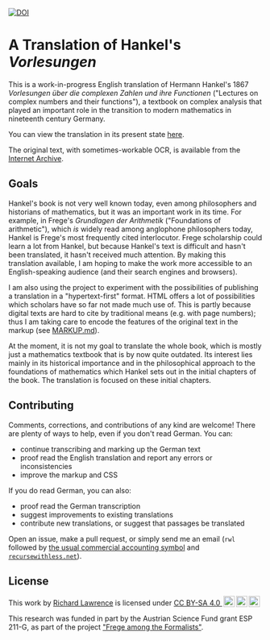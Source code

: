 [![DOI](https://zenodo.org/badge/645240313.svg)](https://zenodo.org/badge/latestdoi/645240313)

# A Translation of Hankel's *Vorlesungen*

This is a work-in-progress English translation of Hermann Hankel's 1867
*Vorlesungen über die complexen Zahlen und ihre Functionen*
("Lectures on complex numbers and their functions"), a textbook on complex 
analysis that played an important role in the transition to modern mathematics
in nineteenth century Germany.

You can view the translation in its present state
[here](https://wyleyr.github.io/hankel1867tr/).

The original text, with sometimes-workable OCR, is available from the
[Internet Archive](https://archive.org/details/vorlesungenberd01hankgoog/).

## Goals

Hankel's book is not very well known today, even among philosophers
and historians of mathematics, but it was an important work in its
time. For example, in Frege's *Grundlagen der Arithmetik*
("Foundations of arithmetic"), which *is* widely read among anglophone
philosophers today, Hankel is Frege's most frequently cited
interlocutor. Frege scholarship could learn a lot from Hankel, but
because Hankel's text is difficult and hasn't been translated, it
hasn't received much attention. By making this translation available,
I am hoping to make the work more accessible to an English-speaking
audience (and their search engines and browsers).

I am also using the project to experiment with the possibilities of
publishing a translation in a "hypertext-first" format. HTML offers a
lot of possibilities which scholars have so far not made much use of.
This is partly because digital texts are hard to cite by traditional
means (e.g. with page numbers); thus I am taking care to encode the
features of the original text in the markup (see [MARKUP.md](./MARKUP.md)).

At the moment, it is not my goal to translate the whole book, which is
mostly just a mathematics textbook that is by now quite outdated. Its
interest lies mainly in its historical importance and in the
philosophical approach to the foundations of mathematics which Hankel
sets out in the initial chapters of the book. The translation is
focused on these initial chapters.

## Contributing

Comments, corrections, and contributions of any kind are welcome! 
There are plenty of ways to help, even if you don't read German. You can:

* continue transcribing and marking up the German text
* proof read the English translation and report any errors or inconsistencies
* improve the markup and CSS

If you do read German, you can also:

* proof read the German transcription
* suggest improvements to existing translations
* contribute new translations, or suggest that passages be translated

Open an issue, make a pull request, or simply send me an email
(<code>rwl</code> followed by
[the usual commercial accounting symbol](https://en.wikipedia.org/wiki/At_sign) and
<code>[recursewithless.net](https://recursewithless.net "the domain of
my website")</code>).

## License

<p xmlns:cc="http://creativecommons.org/ns#">This work by <a rel="cc:attributionURL dct:creator" property="cc:attributionName" href="https://recursewithless.net">Richard Lawrence</a> is licensed under <a href="http://creativecommons.org/licenses/by-sa/4.0/?ref=chooser-v1" target="_blank" rel="license noopener noreferrer" style="display:inline-block;">CC BY-SA 4.0 <img style="height:22px!important;margin-left:3px;vertical-align:text-bottom;" src="https://mirrors.creativecommons.org/presskit/icons/cc.svg?ref=chooser-v1"><img style="height:22px!important;margin-left:3px;vertical-align:text-bottom;" src="https://mirrors.creativecommons.org/presskit/icons/by.svg?ref=chooser-v1"><img style="height:22px!important;margin-left:3px;vertical-align:text-bottom;" src="https://mirrors.creativecommons.org/presskit/icons/sa.svg?ref=chooser-v1"></a></p> 

This research was funded in part by the Austrian Science Fund grant ESP
211-G, as part of the project
["Frege among the Formalists"](https://pf.fwf.ac.at/en/research-in-practice/project-finder/58366).
